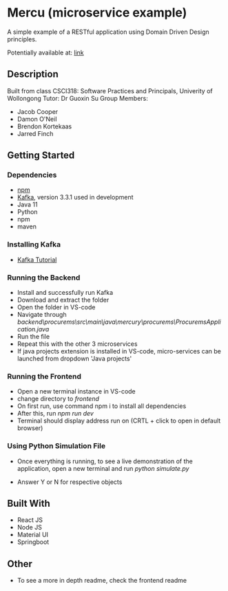 # Mercu (microservice example)
A simple example of a RESTful application using Domain Driven Design principles.

Potentially available at: [link](http://54.206.97.89/dash)

## Description

Built from class CSCI318: Software Practices and Principals, Univerity of Wollongong
Tutor: Dr Guoxin Su
Group Members:
- Jacob Cooper
- Damon O'Neil
- Brendon Kortekaas
- Jarred Finch

## Getting Started

### Dependencies
* [npm](https://docs.npmjs.com/downloading-and-installing-node-js-and-npm)
* [Kafka](https://kafka.apache.org/downloads), version 3.3.1 used in development
* Java 11
* Python
* npm
* maven

### Installing Kafka
* [Kafka Tutorial](https://www.geeksforgeeks.org/how-to-install-and-run-apache-kafka-on-windows/)

### Running the Backend
* Install and successfully run Kafka
* Download and extract the folder
* Open the folder in VS-code
* Navigate through *backend\procurems\src\main\java\mercury\procurems\ProcuremsApplication.java*
* Run the file 
* Repeat this with the other 3 microservices
* If java projects extension is installed in VS-code, micro-services can be launched from dropdown 'Java projects'

### Running the Frontend
* Open a new terminal instance in VS-code
* change directory to *frontend* 
* On first run, use command npm i to install all dependencies
* After this, run *npm run dev*
* Terminal should display address run on (CRTL + click to open in default browser)

### Using Python Simulation File
* Once everything is running, to see a live demonstration of the application,
open a new terminal and run *python simulate.py*

* Answer Y or N for respective objects

## Built With
* React JS
* Node JS
* Material UI
* Springboot

## Other
* To see a more in depth readme, check the frontend readme
